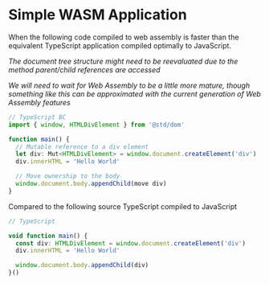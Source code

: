 # Simple WASM Application

When the following code compiled to web assembly is faster than the equivalent TypeScript application compiled optimally to JavaScript.

*The document tree structure might need to be reevaluated due to the method parent/child references are accessed*

*We will need to wait for Web Assembly to be a little more mature, though something like this can be approximated with the current generation of Web Assembly features*

```typescript
// TypeScript BC
import { window, HTMLDivElement } from '@std/dom'

function main() {
  // Mutable reference to a div element
  let div: Mut<HTMLDivElement> = window.document.createElement('div')
  div.innerHTML = 'Hello World'

  // Move ownership to the body
  window.document.body.appendChild(move div)
}
```

Compared to the following source TypeScript compiled to JavaScript

```typescript
// TypeScript

void function main() {
  const div: HTMLDivElement = window.document.createElement('div')
  div.innerHTML = 'Hello World'

  window.document.body.appendChild(div)
}()
```